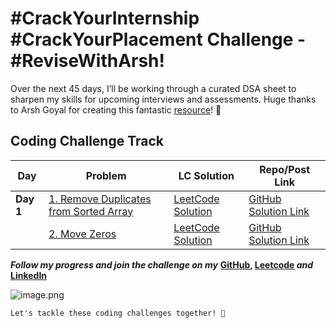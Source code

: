 # #CrackYourInternship #CrackYourPlacement Challenge - #ReviseWithArsh!

Over the next 45 days, I’ll be working through a curated DSA sheet to sharpen my skills for upcoming interviews and assessments.
Huge thanks to Arsh Goyal for creating this fantastic [resource](https://lnkd.in/d35yKrSW)! 🙌

<!--
`#CrackYourInternship #CrackYourPlacement Challenge - #ReviseWithArsh
`

> **DAY 1**
1 Remove Duplicates from Sorted Array


---

***Follow my progress and join the challenge on my*** **[GitHub](https://github.com/nandini-gangrade/DSA-Sheet) *and* [LinkedIn](https://www.linkedin.com/feed/update/urn:li:activity:7221580562367414272/)** 

![image.png](https://assets.leetcode.com/users/images/dd42a649-e1d9-4b22-9eb8-add015c24468_1721761764.4795635.png)

`Let's tackle these coding challenges together! 🚀
`

-->

## Coding Challenge Track

| Day   | Problem                                | LC Solution                                                                                  | Repo/Post Link                                   |
|-------|----------------------------------------|----------------------------------------------------------------------------------------------|--------------------------------------------------|
| **Day 1** | [1. Remove Duplicates from Sorted Array](https://leetcode.com/problems/remove-duplicates-from-sorted-array/) | [LeetCode Solution](https://leetcode.com/problems/remove-duplicates-from-sorted-array/solutions/5524617/best-solution-challenge-day-1-revisewitharsh) | [GitHub Solution Link](https://github.com/nandini-gangrade/DSA-Sheet/blob/main/DAY%201/Arrays/1%20-%20Remove%20Duplicates%20from%20Sorted%20Array.md)|
|  | [2. Move Zeros](https://leetcode.com/problems/move-zeroes/description/) | [LeetCode Solution](https://leetcode.com/problems/move-zeroes/solutions/5524919/best-solution-challenge-day-1-revisewitharsh) | [GitHub Solution Link](https://github.com/nandini-gangrade/DSA-Sheet/blob/main/DAY%201/Arrays/1%20-%20Remove%20Duplicates%20from%20Sorted%20Array.md)|

<!--
|       | Example Question 1                    | [LeetCode Solution](#)                                                                       | [GitHub Repo](#) | [Post Link](#)                   |
| **Day 2** | Example Question 2                    | [LeetCode Solution](#)                                                                       | [GitHub Repo](#) | [Post Link](#)                   |
|       | Example Question 3                    | [LeetCode Solution](#)                                                                       | [GitHub Repo](#) | [Post Link](#)                   |
| **Day 3** | Example Question 4                    | [LeetCode Solution](#)                                                                       | [GitHub Repo](#) | [Post Link](#)                   |
|       | Example Question 5                    | [LeetCode Solution](#)                                                                       | [GitHub Repo](#) | [Post Link](#)                   |
| **Day 4** | Example Question 6                    | [LeetCode Solution](#)                                                                       | [GitHub Repo](#) | [Post Link](#)                   |
|       | Example Question 7                    | [LeetCode Solution](#)                                                                       | [GitHub Repo](#) | [Post Link](#)                   |
-->
<!-- Add more days and questions as needed -->


***Follow my progress and join the challenge on my*** **[GitHub](https://github.com/nandini-gangrade/DSA-Sheet), [Leetcode](https://leetcode.com/problems/remove-duplicates-from-sorted-array/solutions/5524617/best-solution-challenge-day-1-revisewitharsh) *and* [LinkedIn](https://www.linkedin.com/feed/update/urn:li:activity:7221580562367414272/)** 

![image.png](https://assets.leetcode.com/users/images/dd42a649-e1d9-4b22-9eb8-add015c24468_1721761764.4795635.png)

`Let's tackle these coding challenges together! 🚀
`
